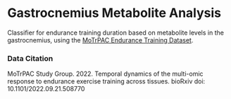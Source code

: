 # Gastrocnemius Metabolite Analysis
Classifier for endurance training duration based on metabolite levels in the gastrocnemius, using the [MoTrPAC Endurance Training Dataset](https://github.com/MoTrPAC/MotrpacRatTraining6moData?tab=readme-ov-file). 

### Data Citation
MoTrPAC Study Group. 2022. Temporal dynamics of the multi-omic response to endurance exercise training across tissues. bioRxiv doi: 10.1101/2022.09.21.508770
